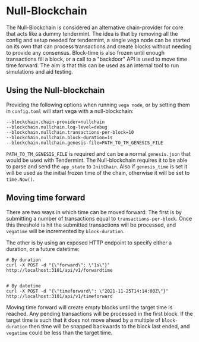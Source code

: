# Null-Blockchain

The Null-Blockchain is considered an alternative chain-provider for core that acts like a dummy tendermint. The idea is that by removing all the config and setup needed for tendermint, a single vega node can be started on its own that can process transactions and create blocks without needing to provide any consensus. Block-time is also frozen until enough transactions fill a block, or a call to a "backdoor" API is used to move time time forward. The aim is that this can be used as an internal tool to run simulations and aid testing.

## Using the Null-blockchain

Providing the following options when running `vega node`, or by setting them in `config.toml` will start vega with a null-blockchain:

```
--blockchain.chain-provider=nullchain
--blockchain.nullchain.log-level=debug
--blockchain.nullchain.transactions-per-block=10
--blockchain.nullchain.block-duration=1s
--blockchain.nullchain.genesis-file=PATH_TO_TM_GENESIS_FILE
```

`PATH_TO_TM_GENESIS_FILE` is required and can be a normal `genesis.json` that would be used with Tendermint. The Null-blockchain requires it to be able to parse and send the `app_state` to `InitChain`. Also if `genesis_time` is set it will be used as the initial frozen time of the chain, otherwise it will be set to `time.Now()`. 


## Moving time forward

There are two ways in which time can be moved forward. The first is by submitting a number of transactions equal to `transactions-per-block`. Once this threshold is hit the submitted transactions will be processed, and `vegatime` will be incremented by
`block-duration`.

The other is by using an exposed HTTP endpoint to specify either a duration, or a future datetime:

```
# By duration
curl -X POST -d "{\"forward\": \"1s\"}" http://localhost:3101/api/v1/forwardtime


# By datetime
curl -X POST -d "{\"timeforward\": \"2021-11-25T14:14:00Z\"}" http://localhost:3101/api/v1/timeforward
```

Moving time forward will create empty blocks until the target time is reached. Any pending transactions will be processed in the first block. If the target time is such that it does not move ahead by a multiple of `block-duration` then time will be snapped backwards to the block last ended, and `vegatime` could be less than the target time. 

